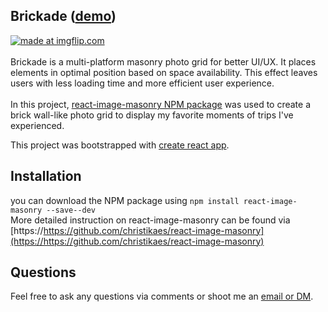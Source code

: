 

## Brickade ([demo](https://elsie-c.github.io/brickade/elsiemade))

<a href="https://imgflip.com/gif/3kmk3t"><img src="https://i.imgflip.com/3kmk3t.gif" title="made at imgflip.com"/></a>
<br>
<br>
Brickade is a multi-platform masonry photo grid for better UI/UX. It places elements in optimal position based on space availability. This effect leaves users with less loading time and more efficient user experience. 
<br>
<br>
In this project, [react-image-masonry NPM package](https://https://github.com/christikaes/react-image-masonry) was used to create a brick wall-like photo grid to display my favorite moments of trips I've experienced. <p>This project was bootstrapped with [create react app](https://github.com/facebookincubator/create-react-app).

## Installation
you can download the NPM package using
`
npm install react-image-masonry --save--dev
`
<br>
More detailed instruction on react-image-masonry can be found via [https://https://github.com/christikaes/react-image-masonry](https://https://github.com/christikaes/react-image-masonry)

## Questions
Feel free to ask any questions via comments or shoot me an [email or DM](https://github.com/elsie-c). 
